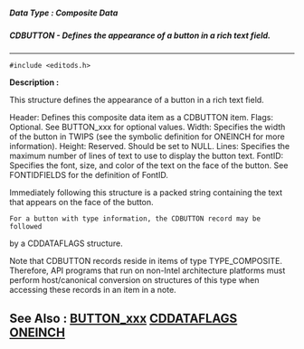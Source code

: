##### Data Type : Composite Data
##### CDBUTTON - Defines the appearance of a button in a rich text field.
---
```
#include <editods.h>
```
**Description :**

This structure defines the appearance of a button in a rich text field. 

Header: Defines this composite data item as a CDBUTTON item.
Flags: Optional. See BUTTON_xxx for optional values. 
Width: Specifies the width of the button in TWIPS (see the symbolic definition 
for ONEINCH for more information).
Height: Reserved.  Should be set to NULL.
Lines: Specifies the maximum number of lines of text to use to display the 
button text.
FontID: Specifies the font, size, and color of the text on the face of the 
button. See FONTIDFIELDS for the definition of FontID.

Immediately following this structure is a packed string containing the text 
that appears on the face of the button.

	For a button with type information, the CDBUTTON record may be followed 
by a CDDATAFLAGS structure.

Note that CDBUTTON records reside in items of type TYPE_COMPOSITE. Therefore, 
API programs that run on non-Intel architecture platforms must perform 
host/canonical conversion on structures of this type when accessing these 
records in an item in a note.

**See Also :**
[BUTTON_xxx](/reference/Symb/BUTTON_xxx)
[CDDATAFLAGS](/reference/Data/CDDATAFLAGS)
[ONEINCH](/reference/Symb/ONEINCH)
---
